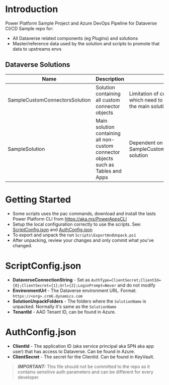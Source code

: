 # Introduction 
Power Platform Sample Project and Azure DevOps Pipeline for Dataverse CI/CD
Sample repo for:
- All Dataverse related components (eg Plugins) and solutions
- Master/reference data used by the solution and scripts to promote that data to upstreams envs

## Dataverse Solutions
| Name | Description | Notes |
| ----------- | ----------- | ----------- |
| SampleCustomConnectorsSolution | Solution containing all custom connector objects | Limitation of custom connectors which need to be imported before the main solution |
| SampleSolution | Main solution containing all non-custom connector objects such as Tables and Apps  | Dependent on SampleCustomConnectorsSolution solution |

# Getting Started
- Some scripts uses the pac commands, download and install the lasts Power Platform CLI from https://aka.ms/PowerAppsCLI
- Setup the local configuration correctly to use the scripts. See: [ScriptConfig.json](#ScriptConfig.json) and [AuthConfig.json](#AuthConfig.json)
- To export and unpack the run `Scripts\ExportAndUnpack.ps1`
- After unpacking, review your changes and only commit what you've changed.

# ScriptConfig.json
- **DataverseConnectionString** - Set as `AuthType=ClientSecret;ClientId={0};ClientSecret={1};Url={2};LoginPrompt=Never` and do not modify
- **EnvironmentUrl** - The Dataverse environment URL. Format: `https://<org>.crm6.dynamics.com`
- **SolutionUnpackFolders** - The folders where the `SolutionName` is unpacked. Normally it's same as the `SolutionName`
- **TenantId** - AAD Tenant ID, can be found in Azure.

# AuthConfig.json
- **ClientId** - The application ID (aka service principal aka SPN aka app user) that has access to Dataverse. Can be found in Azure.
- **ClientSecret** - The secret for the ClientId. Can be found in KeyVault.
> **_IMPORTANT:_**
> This file should not be committed to the repo as it contains sensitive auth parameters and can be different for every developer.